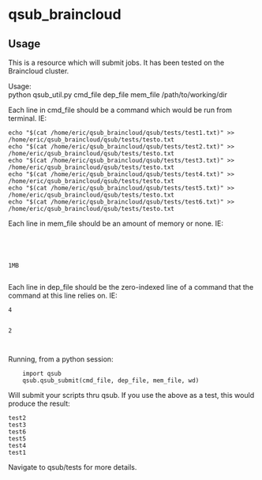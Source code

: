 # qsub_braincloud

## Usage  

This is a resource which will submit jobs. It has been tested on the Braincloud cluster.

Usage:  
    python qsub_util.py cmd_file dep_file mem_file /path/to/working/dir
    
Each line in cmd_file should be a command which would be run from terminal. IE:  
```
echo "$(cat /home/eric/qsub_braincloud/qsub/tests/test1.txt)" >> /home/eric/qsub_braincloud/qsub/tests/testo.txt  
echo "$(cat /home/eric/qsub_braincloud/qsub/tests/test2.txt)" >> /home/eric/qsub_braincloud/qsub/tests/testo.txt  
echo "$(cat /home/eric/qsub_braincloud/qsub/tests/test3.txt)" >> /home/eric/qsub_braincloud/qsub/tests/testo.txt  
echo "$(cat /home/eric/qsub_braincloud/qsub/tests/test4.txt)" >> /home/eric/qsub_braincloud/qsub/tests/testo.txt  
echo "$(cat /home/eric/qsub_braincloud/qsub/tests/test5.txt)" >> /home/eric/qsub_braincloud/qsub/tests/testo.txt  
echo "$(cat /home/eric/qsub_braincloud/qsub/tests/test6.txt)" >> /home/eric/qsub_braincloud/qsub/tests/testo.txt  
```

Each line in mem_file should be an amount of memory or none. IE:  
```




1MB


```

Each line in dep_file should be the zero-indexed line of a command that the command at this line relies on. IE:
```
4


2



```

Running, from a python session:
```
    import qsub
    qsub.qsub_submit(cmd_file, dep_file, mem_file, wd)
```
Will submit your scripts thru qsub. If you use the above as a test, this would produce the result:
```
test2
test3
test6
test5
test4
test1
```

Navigate to qsub/tests for more details.
